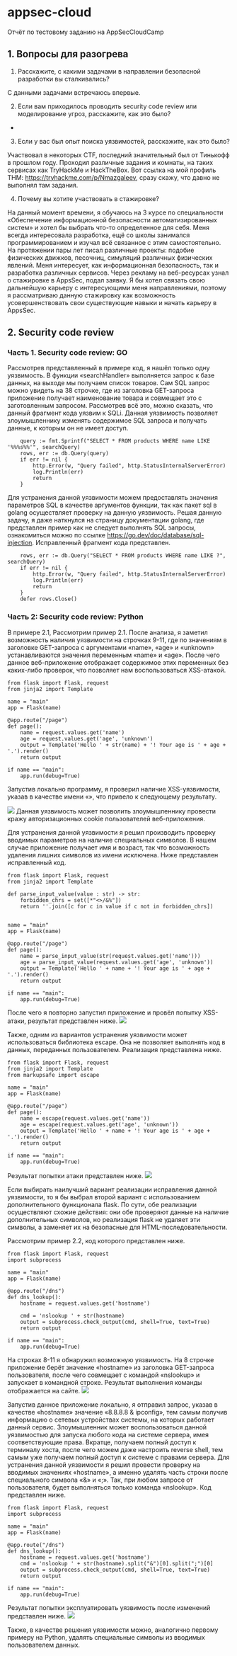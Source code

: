 # appsec-cloud
Отчёт по тестовому заданию на AppSecCloudCamp


## 1. Вопросы для разогрева

1. Расскажите, с какими задачами в направлении безопасной разработки вы сталкивались? 

С данными задачами встречаюсь впервые.

2. Если вам приходилось проводить security code review или моделирование угроз, расскажите, как это было? 
-
3. Если у вас был опыт поиска уязвимостей, расскажите, как это было? 

Участвовал в некоторых CTF, последний значительный был от Тинькофф в прошлом году. Проходил различные задания и комнаты, на таких сервисах как TryHackMe и HackTheBox. Вот ссылка на мой профиль THM: https://tryhackme.com/p/Nmazgaleev, сразу скажу, что давно не выполнял там задания.

4. Почему вы хотите участвовать в стажировке?

На данный момент времени, я обучаюсь на 3 курсе по специальности «Обеспечение информационной безопасности автоматизированных систем» и хотел бы выбрать что-то определенное для себя. Меня всегда интересовала разработка, ещё со школы занимался программированием и изучал всё связанное с этим самостоятельно. На протяжении пары лет писал различные проекты: подобие физических движков, песочниц, симуляций различных физических явлений. Меня интересует, как информационная безопасность, так и разработка различных сервисов.
Через рекламу на веб-ресурсах узнал о стажировке в AppsSec, подал заявку. Я бы хотел связать свою дальнейшую карьеру с интересующими меня направлениями, поэтому я рассматриваю данную стажировку как возможность усовершенствовать свои существующие навыки и начать карьеру в AppsSec.


## 2. Security code review
### Часть 1. Security code review: GO
Рассмотрев представленный в примере код, я нашёл только одну уязвимость. В функции «searchHandler» выполняется запрос к базе данных, на выходе мы получаем список товаров. Сам SQL запрос можно увидеть на 38 строчке, где из заголовка GET-запроса приложение получает наименование товара и совмещает это с заготовленным запросом. Рассмотрев всё это, можно сказать, что данный фрагмент кода уязвим к SQLi. Данная уязвимость позволяет злоумышленнику изменять содержимое SQL запроса и получать данные, к которым он не имеет доступ.
```
    query := fmt.Sprintf("SELECT * FROM products WHERE name LIKE '%%%s%%'", searchQuery)
    rows, err := db.Query(query)
    if err != nil {
        http.Error(w, "Query failed", http.StatusInternalServerError)
        log.Println(err)
        return
    }
```
Для устранения данной уязвимости можем предоставлять значения параметров SQL в качестве аргументов функции, так как пакет sql в golang осуществляет проверку на данную уязвимость. Решая данную задачу, я даже наткнулся на страницу документации golang, где представлен пример как не следует выполнять SQL запросы, ознакомиться можно по ссылке https://go.dev/doc/database/sql-injection. Исправленный фрагмент кода представлен.
```
    rows, err := db.Query("SELECT * FROM products WHERE name LIKE ?", searchQuery)
    if err != nil {
        http.Error(w, "Query failed", http.StatusInternalServerError)
        log.Println(err)
        return
    }
    defer rows.Close()
```

### Часть 2: Security code review: Python
<!-- Указать строки, в которых присутствуют уязвимости. -->

В примере 2.1, 
Рассмотрим пример 2.1. После анализа, я заметил возможность наличия уязвимости на строчках 9-11, где по значениям в заголовке GET-запроса с аргументами «name», «age» и «unknown» устанавливаются значения переменным «name» и «age». После чего данное веб-приложение отображает содержимое этих переменных без каких-либо проверок, что позволяет нам воспользоваться XSS-атакой.
```
from flask import Flask, request
from jinja2 import Template

name = "main"
app = Flask(name)

@app.route("/page")
def page():
    name = request.values.get('name')
    age = request.values.get('age', 'unknown')
    output = Template('Hello ' + str(name) + '! Your age is ' + age + '.').render()
    return output

if name == "main":
    app.run(debug=True)
```
Запустив локально программу, я проверил наличие XSS-уязвимости, указав в качестве имени «<script>alert(document.cookie)</script>», что привело к следующему результату.

![](https://github.com/SopaDePo1lo/appsec-cloud/blob/main/python-example1/1.png)
Данная уязвимость может позволить злоумышленнику провести кражу авторизационных cookie пользователей веб-приложения.

Для устранения данной уязвимости я решил производить проверку вводимых параметров на наличие специальных символов. В нашем случае приложение получает имя и возраст, так что возможность удаления лишних символов из имени исключена. Ниже представлен исправленный код. 
```
from flask import Flask, request
from jinja2 import Template

def parse_input_value(value : str) -> str:
    forbidden_chrs = set([*"<>/&%"])
    return ''.join([c for c in value if c not in forbidden_chrs])


name = "main"
app = Flask(name)

@app.route("/page")
def page():
    name = parse_input_value(str(request.values.get('name')))
    age = parse_input_value(request.values.get('age', 'unknown'))
    output = Template('Hello ' + name + '! Your age is ' + age + '.').render()
    return output

if name == "main":
    app.run(debug=True)
```
После чего я повторно запустил приложение и провёл попытку XSS-атаки, результат представлен ниже.
![](https://github.com/SopaDePo1lo/appsec-cloud/blob/main/python-example1/2.png)

Также, одним из вариантов устранения уязвимости может использоваться библиотека escape. Она не позволяет выполнять код в данных, переданных пользователем. Реализация представлена ниже.
```
from flask import Flask, request
from jinja2 import Template
from markupsafe import escape

name = "main"
app = Flask(name)

@app.route("/page")
def page():
    name = escape(request.values.get('name'))
    age = escape(request.values.get('age', 'unknown'))
    output = Template('Hello ' + name + '! Your age is ' + age + '.').render()
    return output

if name == "main":
    app.run(debug=True)
```
Результат попытки атаки представлен ниже.
![](https://github.com/SopaDePo1lo/appsec-cloud/blob/main/python-example1/3.png)

Если выбирать наилучший вариант реализации исправления данной уязвимости, то я бы выбрал второй вариант с использованием дополнительного функционала flask. По сути, обе реализации осуществляют схожие действия: они обе проверяют данные на наличие дополнительных символов, но реализация flask не удаляет эти символы, а заменяет их на безопасные для HTML-последовательности.

Рассмотрим пример 2.2, код которого представлен ниже.
```
from flask import Flask, request
import subprocess

name = "main"
app = Flask(name)

@app.route("/dns")
def dns_lookup():
    hostname = request.values.get('hostname')
    
    cmd = 'nslookup ' + str(hostname)
    output = subprocess.check_output(cmd, shell=True, text=True)
    return output

if name == "main":
    app.run(debug=True)
```
На строках 8-11 я обнаружил возможную уязвимость. На 8 строчке приложение берёт значение «hostname» из заголовка GET-запроса пользователя, после чего совмещает с командой «nslookup» и запускает в командной строке. Результат выполнения команды отображается на сайте.
![](https://github.com/SopaDePo1lo/appsec-cloud/blob/main/python-example2/%D0%BF%D1%80%D0%B8%D0%BC%D0%B5%D1%802.2.png)

Запустив данное приложение локально, я отправил запрос, указав в качестве «hostname» значение «8.8.8.8 & ipconfig», тем самым получив информацию о сетевых устройствах системы, на которых работает данный сервис. Злоумышленник может воспользоваться данной уязвимостью для запуска любого кода на системе сервера, имея соответствующие права. Вкратце, получаем полный доступ к терминалу хоста, после чего можем даже настроить reverse shell, тем самым уже получаем полный доступ к системе с правами сервера.
Для устранения данной уязвимости я решил провести проверку на вводимых значениях «hostname», а именно удалять часть строки после специального символа «&» и «;». Так, при любом запросе от пользователя, будет выполняться только команда «nslookup». Код представлен ниже.
```
from flask import Flask, request
import subprocess

name = "main"
app = Flask(name)

@app.route("/dns")
def dns_lookup():
    hostname = request.values.get('hostname')
    cmd = 'nslookup ' + str(hostname).split("&")[0].split(";")[0]
    output = subprocess.check_output(cmd, shell=True, text=True)
    return output

if name == "main":
    app.run(debug=True)
```
Результат попытки эксплуатировать уязвимость после изменений представлен ниже.
![](https://github.com/SopaDePo1lo/appsec-cloud/blob/main/python-example2/%D0%BF%D1%80%D0%B8%D0%BC%D0%B5%D1%802.2..png)

Также, в качестве решения уязвимости можно, аналогично первому примеру на Python, удалять специальные символы из вводимых пользователем данных. 
<!-- Если уязвимость можно исправить несколькими способами, необходимо перечислить их, выбрать лучший по вашему мнению и аргументировать свой выбор. -->


